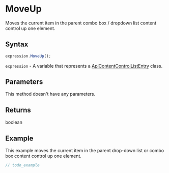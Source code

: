 # MoveUp

Moves the current item in the parent combo box / dropdown list content control up one element.

## Syntax

```javascript
expression.MoveUp();
```

`expression` - A variable that represents a [ApiContentControlListEntry](../ApiContentControlListEntry.md) class.

## Parameters

This method doesn't have any parameters.

## Returns

boolean

## Example

This example moves the current item in the parent drop-down list or combo box content control up one element.

```javascript editor-
// todo_example
```
